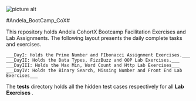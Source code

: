 ![picture alt](https://www.google.com/imgres?imgurl=https%3A%2F%2F3xyh3sqxv063a8xzo5uk2zn1-wpengine.netdna-ssl.com%2Fwp-content%2Fuploads%2F2016%2F01%2FAndela-logo-landscape-blue-400px.png&imgrefurl=https%3A%2F%2Fandela.com%2F&docid=IMjOTfGQaNd2wM&tbnid=CMsvArYbvPAsIM%3A&w=3163&h=923&bih=675&biw=1366&ved=0ahUKEwiy9o_UgdfPAhXkKsAKHa4PDwgQMwgdKAAwAA&iact=mrc&uact=8)


#Andela_BootCamp_CoX#

This repository holds Andela CohortX Bootcamp Facilitation Exercises and Lab Assignments. The following layout presents the daily complete tasks and exercises.
  
    ___DayI: Holds the Prime Number and FIbonacci Assignment Exercises.___
    ___DayII: Holds the Data Types, FizzBuzz and OOP Lab Exercises.___
    ___DayIII: Holds the Max Min, Word Count and Http Lab Exercises___
    ___DayIV: Holds the Binary Search, Missing Number and Front End Lab Exercises___
   
   
The __tests__ directory holds all the hidden test cases respectively for all __Lab Exercises__ .
